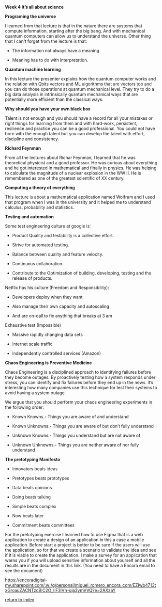 **Week 4 It’s all about science** 

**Programing the universe**

I learned from that lecture is that in the nature there are systems that compute information, starting after the big bang. And with mechanical quantum computers can allow us to understand the universe. Other thing that I can't forget from the lecture is that:  

- The information not always have a meaning.  

- Meaning has to do with interpretation.  

 

**Quantum machine learning**

In this lecture the presenter explains how the quantum computer works and the relation with Qbits vectors and ML algorithms that are vectors too and you can do those operations at quantum mechanical level. They try to do a big data analysis in intrinsically quantum mechanical ways that are potentially more efficient than the classical ways. 

**Why should you have your own black box**

Talent is not enough and you should have a record for all your mistakes or right things for learning from them and with hard-work, persistent, resilience and practice you can be a good professional.  You could not have born with the enough talent but you can develop the talent with effort, discipline and consistency. 

 

**Richard Feynman**

From all the lectures about Richar Feynman, I learned that he was theoretical physicist and a good professor. He was curious about everything and he got interested in mathematical and finally in physics. He was helping to calculate the magnitude of a nuclear explosion in the WW II. He is remembered as one of the greatest scientific of XX century. 

**Computing a theory of everything**

This lecture is about a mathematical application named Wolfram and I used that program when I was in the university and it helped me to understand calculus, probability and statistics.  

 

**Testing and automation**

Some test engineering culture at google is: 

- Product Quality and testability is a collective effort. 

- Strive for automated testing. 

- Balance between quality and feature velocity. 

- Continuous collaboration. 

- Contribute to the Optimization of building, developing, testing and the release of products. 

Netflix has his culture (Freedom and Responsibility): 

- Developers deploy when they want 

- Also manage their own capacity and autoscaling 

- And are on-call to fix anything that breaks at 3 am 

Exhaustive test (Impossible) 

- Massive rapidly changing data sets 

- Internet scale traffic 

- Independently controlled services (Amazon)  

 

**Chaos Engineering is Preventive Medicine** 

Chaos Engineering is a disciplined approach to identifying failures before they become outages. By proactively testing how a system responds under stress, you can identify and fix failures before they end up in the news. It’s interesting how many companies use this technique for test their systems to avoid having a system outage. 

 

We argue that you should perform your chaos engineering experiments in the following order: 

- Known Knowns.- Things you are aware of and understand 

- Known Unknowns.- Things you are aware of but don’t fully understand 

- Unknown Knowns.- Things you understand but are not aware of 

- Unknown Unknowns.- Things you are neither aware of nor fully understand  

 

 

**The pretotyping Manifesto** 

- Innovators beats ideas 

- Pretotypes beats prototypes 

- Data beats opinions 

- Doing beats talking 

- Simple beats complex 

- Now beats later 

- Commitment beats committees 

 

For the pretotyping exercise I learned how to use Figma that is a web application to create a design of an application in this a case a mobile application. Before start a project is better to be sure if the users will use the application, so for that we create a scenario to validate the idea and see if it is viable to create the application. I make a survey for an application that warns you if you will upload sensitive information about yourself and all the results are in the document in this link. (You need to have a Encora email to see the document)  

https://encoradigital-my.sharepoint.com/:w:/g/personal/miguel_romero_encora_com/EZIwb4713txGroauZACNTzcBIC2O_IIF3lVh-gja3ymVVQ?e=2AXzaY 

[return to index](index.md)
